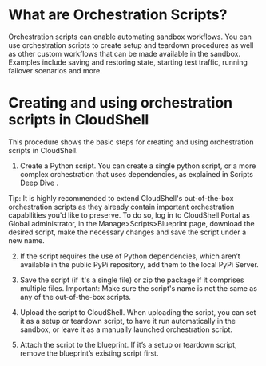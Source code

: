 # What are Orchestration Scripts?

Orchestration scripts can enable automating sandbox workflows. You can use orchestration scripts to create setup and teardown procedures as well as other custom workflows that can be made available in the sandbox. Examples include saving and restoring state, starting test traffic, running failover scenarios and more.

# Creating and using orchestration scripts in CloudShell

This procedure shows the basic steps for creating and using orchestration scripts in CloudShell.
1) Create a Python script. You can create a single python script, or a more complex orchestration that uses dependencies, as explained in Scripts Deep Dive .

Tip: It is highly recommended to extend CloudShell's out-of-the-box orchestration scripts as they already contain important orchestration capabilities you'd like to preserve. To do so, log in to CloudShell Portal as Global administrator, in the Manage>Scripts>Blueprint page, download the desired script, make the necessary changes and save the script under a new name.

2. If the script requires the use of Python dependencies, which aren’t available in the public PyPi repository, add them to the local PyPi Server. 

3. Save the script (if it's a single file) or zip the package if it comprises multiple files.
Important: Make sure the script's name is not the same as any of the out-of-the-box scripts.

4. Upload the script to CloudShell. When uploading the script, you can set it as a setup or teardown script, to have it run automatically in the sandbox, or leave it as a manually launched orchestration script.

5. Attach the script to the blueprint. If it’s a setup or teardown script, remove the blueprint’s existing script first.

